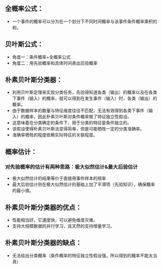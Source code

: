 ## 全概率公式：
- 一个事件的概率可以分为在一个划分下不同时间概率与该事件条件概率乘积的和。

## 贝叶斯公式：
- 角度一：条件概率+全概率公式
- 角度二：用先验概率和具体时间表出后验概率

## 朴素贝叶斯分类器：
- 利用贝叶斯定理来实现分类任务，先验得知道各类（输出）的概率以及在各类下事件（输入）的概率，就可以得到在发生事件（输入）时，各类（输出）的概率。
- 由于数据样本的数量与特征维度往往不匹配，无法有效得到各类下事件（输入）的概率，因此朴素贝叶斯对条件概率做了特征独立性假设。
- 这意味着在分类确定的条件下，用于分类的特征是条件独立的。
- 该假设使得朴素贝叶斯法变得简单，但是可能牺牲一定的分类准确率。
- 准确率牺牲的程度依赖实际特征的关联程度。

## 概率估计：
### 对先验概率的估计有两种思路：极大似然估计&最大后验估计
- 极大似然估计的结果等价于直接用事件样本的频率
- 最大后验估计则在极大似然估计的基础上加了平滑项（先验知识），确保概率的最小值。

## 朴素贝叶斯分类器的优点：
- 性能相当好，它速度快，可以避免维度灾难。
- 支持大规模数据的并行学习，且天然的支持增量学习。

## 朴素贝叶斯分类器的缺点：
- 无法给出分类概率（条件概率的特征独立性假设强，所以得到的概率不能太当真）



